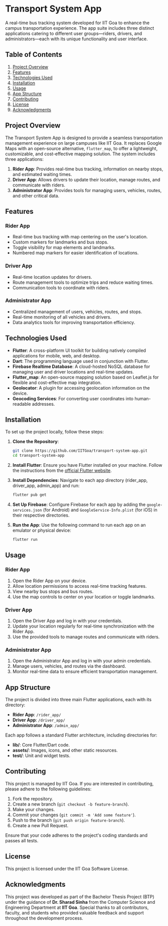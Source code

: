 
# Transport System App

A real-time bus tracking system developed for IIT Goa to enhance the campus transportation experience. The app suite includes three distinct applications catering to different user groups—riders, drivers, and administrators—each with its unique functionality and user interface.

## Table of Contents

1. [Project Overview](#project-overview)
2. [Features](#features)
3. [Technologies Used](#technologies-used)
4. [Installation](#installation)
5. [Usage](#usage)
6. [App Structure](#app-structure)
7. [Contributing](#contributing)
8. [License](#license)
9. [Acknowledgments](#acknowledgments)

## Project Overview

The Transport System App is designed to provide a seamless transportation management experience on large campuses like IIT Goa. It replaces Google Maps with an open-source alternative, `flutter_map`, to offer a lightweight, customizable, and cost-effective mapping solution. The system includes three applications:

1. **Rider App**: Provides real-time bus tracking, information on nearby stops, and estimated waiting times.
2. **Driver App**: Allows drivers to update their location, manage routes, and communicate with riders.
3. **Administrator App**: Provides tools for managing users, vehicles, routes, and other critical data.

## Features

### Rider App
- Real-time bus tracking with map centering on the user's location.
- Custom markers for landmarks and bus stops.
- Toggle visibility for map elements and landmarks.
- Numbered map markers for easier identification of locations.

### Driver App
- Real-time location updates for drivers.
- Route management tools to optimize trips and reduce waiting times.
- Communication tools to coordinate with riders.

### Administrator App
- Centralized management of users, vehicles, routes, and stops.
- Real-time monitoring of all vehicles and drivers.
- Data analytics tools for improving transportation efficiency.

## Technologies Used

- **Flutter**: A cross-platform UI toolkit for building natively compiled applications for mobile, web, and desktop.
- **Dart**: The programming language used in conjunction with Flutter.
- **Firebase Realtime Database**: A cloud-hosted NoSQL database for managing user and driver locations and real-time updates.
- **Flutter_map**: An open-source mapping solution based on Leaflet.js for flexible and cost-effective map integration.
- **Geolocator**: A plugin for accessing geolocation information on the device.
- **Geocoding Services**: For converting user coordinates into human-readable addresses.

## Installation

To set up the project locally, follow these steps:

1. **Clone the Repository**:
   ```bash
   git clone https://github.com/IITGoa/transport-system-app.git
   cd transport-system-app
   ```

2. **Install Flutter**:
   Ensure you have Flutter installed on your machine. Follow the instructions from the [official Flutter website](https://flutter.dev/docs/get-started/install).

3. **Install Dependencies**:
   Navigate to each app directory (rider_app, driver_app, admin_app) and run:
   ```bash
   flutter pub get
   ```

4. **Set Up Firebase**:
   Configure Firebase for each app by adding the `google-services.json` (for Android) and `GoogleService-Info.plist` (for iOS) in their respective directories.

5. **Run the App**:
   Use the following command to run each app on an emulator or physical device:
   ```bash
   flutter run
   ```

## Usage

### Rider App

1. Open the Rider App on your device.
2. Allow location permissions to access real-time tracking features.
3. View nearby bus stops and bus routes.
4. Use the map controls to center on your location or toggle landmarks.

### Driver App

1. Open the Driver App and log in with your credentials.
2. Update your location regularly for real-time synchronization with the Rider App.
3. Use the provided tools to manage routes and communicate with riders.

### Administrator App

1. Open the Administrator App and log in with your admin credentials.
2. Manage users, vehicles, and routes via the dashboard.
3. Monitor real-time data to ensure efficient transportation management.

## App Structure

The project is divided into three main Flutter applications, each with its directory:

- **Rider App**: `/rider_app/`
- **Driver App**: `/driver_app/`
- **Administrator App**: `/admin_app/`

Each app follows a standard Flutter architecture, including directories for:
- **lib/**: Core Flutter/Dart code.
- **assets/**: Images, icons, and other static resources.
- **test/**: Unit and widget tests.

## Contributing

This project is managed by IIT Goa. If you are interested in contributing, please adhere to the following guidelines:

1. Fork the repository.
2. Create a new branch (`git checkout -b feature-branch`).
3. Make your changes.
4. Commit your changes (`git commit -m 'Add some feature'`).
5. Push to the branch (`git push origin feature-branch`).
6. Create a new Pull Request.

Ensure that your code adheres to the project's coding standards and passes all tests.

## License

This project is licensed under the IIT Goa Software License.

## Acknowledgments

This project was developed as part of the Bachelor Thesis Project (BTP) under the guidance of **Dr. Sharad Sinha** from the Computer Science and Engineering Department at **IIT Goa**. Special thanks to all contributors, faculty, and students who provided valuable feedback and support throughout the development process.
